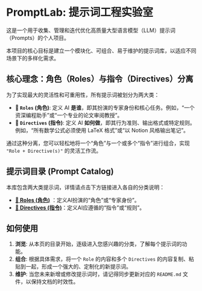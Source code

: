 # PromptLab: 提示词工程实验室

这是一个用于收集、管理和迭代优化高质量大型语言模型（LLM）提示词（Prompts）的个人项目。

本项目的核心目标是建立一个模块化、可组合、易于维护的提示词库，以适应不同场景下的多样化需求。

## 核心理念：角色（Roles）与指令（Directives）分离

为了实现最大的灵活性和可重用性，所有提示词被划分为两大类：

*   **📂 `Roles` (角色)**: 定义 AI **是谁**，即其扮演的专家身份和核心任务。例如，“一个资深编程助手”或“一个专业的论文审阅教授”。
*   **📂 `Directives` (指令)**: 定义 AI **如何做**，即其行为准则、输出格式或特定规则。例如，“所有数学公式必须使用 LaTeX 格式”或“以 Notion 风格输出笔记”。

通过这种分离，您可以轻松地将一个“角色”与一个或多个“指令”进行组合，实现 `"Role + Directive(s)"` 的灵活工作流。

## 提示词目录 (Prompt Catalog)

本库包含两大类提示词，详情请点击下方链接进入各自的分类说明：

*   [**📂 Roles (角色)**](./Roles/README.md) ：定义AI扮演的“角色”或“专家身份”。
*   [**📂 Directives (指令)**](./Directives/README.md)：定义AI应遵循的“指令”或“规则”。

## 如何使用

1.  **浏览**: 从本页的目录开始，逐级进入您感兴趣的分类，了解每个提示词的功能。
2.  **组合**: 根据具体需求，将一个 `Role` 的内容和多个 `Directives` 的内容复制、粘贴到一起，形成一个强大的、定制化的新提示词。
3.  **维护**: 当您未来新增或修改提示词时，请记得同步更新对应的 `README.md` 文件，以保持文档的时效性。

